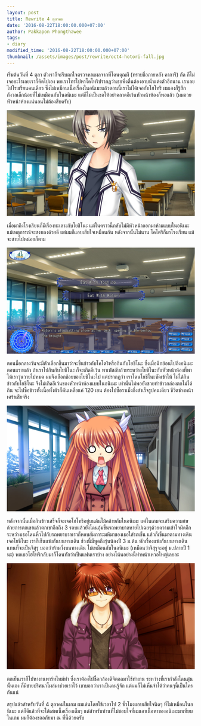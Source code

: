 ```yaml
---
layout: post
title: Rewrite 4 ตุลาคม
date: '2016-08-22T18:00:00.000+07:00'
author: Pakkapon Phongthawee
tags:
- diary
modified_time: '2016-08-22T18:00:00.000+07:00'
thumbnail: /assets/images/post/rewrite/oct4-hotori-fall.jpg
---
```

เริ่มต้นวันที่ 4 ตุลา ตัวเราก็จะรีบตกใจตรวจหาแผลจากที่โดนคุณผี (ทราบชื่อภายหลัง คาการิ) กัด ก็ไม่เจออะไรเลยเราก็คิดไปเอง พอเราโทรไปหาโคโทริปรากฏว่าเธอพึ่งตื่นต้องอาบน้ำแต่งตัวอีกนาน เราเลยไปโรงเรียนคนเดียว ซึ่งไม่เหมือนเนื้อเรื่องในอนิเมะแล้วตอนนี้เราไม่ได้เจอกับโฮโทริ ผมเองก็รู้สึกกังวลเล็กน้อยที่ไม่เหมือนกับในอนิเมะ แต่ก็ไม่เป็นขอให้อย่าคลาดอีเว้นหัวหน้าห้องก็พอแล้ว (ผมอวยหัวหน้าห้องแน่นอนไม่ต้องสืบครับ)

![](/assets/images/post/rewrite/oct4-yoshino.jpg)  

เมื่อมาถึงโรงเรียนก็มีเรื่องทะเลาะกับโยชิโนะ แต่ในคราวนี้กลับไม่มีหัวหน้าออกมาห้ามแบบในอนิเมะ แม้เหตุการณ์จะสงบลงด้วยดี แต่ผมก็แอบเสียใจเหมือนกัน หลังจากนั้นไม่นาน โคโตริก็มาโรงเรียน แม้จะสายไปหน่อยก็ตาม  

![](/assets/images/post/rewrite/oct4-choice.jpg)  

ตอนมื้อกลางวันจะมีตัวเลือกขึ้นมาว่าจะขึ้นข้าวกับโคโตริหรือกินกับโยชิโนะ ซึ่งเมื่อนึกย้อนไปถึงอนิเมะตอนแรกแล้ว ถ้าเราไปกินกับโยชิโนะ ก็จะเกิดอีเว้น พาเฟ่สลับถ้วยระหว่างโยชิโนะกับหัวหน้าห้องที่พาให้เราวุ่นวายไปหมด ผมจึงเลือกช้อยของโยชิโนะไป แต่ปรากฏว่า เราโดนโยชิโนะซัดเข้าให้ ไม่ได้กินข้าวกับโยชิโนะ จึงไม่เกิดอีเว้นของหัวหน้าห้องแบบในอนิเมะ เท่านั้นไม่พอยังซวยทำข้าวกล่องตกไม่ได้กิน จะไปซื้อข้าวทั้งเนื้อทั้งตัวก็ดันเหลือแค่ 120 เยน ต้องไปซื้อราเม็งกึ่งสำเร็จรูปคนเดียว ชีวิตช่างหน้าเศร้าเสียจริง

![](/assets/images/post/rewrite/oct4-hotori.jpg)  

หลังจากนั้นเมื่อกินข้าวเสร็จก็จะเจอโฮโทริอยู่บนต้นไม้คล้ายกับในอนิเมะ แต่ในเกมจะเสริมความฮษด้วยการตกเขาแล้วตกเขาอีกถึง 3 รอบแล้วยังโดนอุ้มขึ้นรถพยาบาลหายไปเฉยๆด้วยความเข้าใจผิดอีก ระหว่างเธอโดนหิ้วไปกับรถพยาบาลเราก็หอบสัมภาระมหึมาของเธอใส่รถเข็น แล้วก็เข็นมาตามทางเดิน เจอโยชิโนะ เราก็เข็นแข่งกันบนทางเดิน ช่วงนี้มีพูดถึงรุ่นน้องปี 3 ม.ต้น ทักเรื่องแข่งกันบนทางเดิน แทนที่จะเป็นจิสุรุ บอกว่าห้ามวิ่งบนทางเดิน ไม่เหมือนกับในอนิเมะ (เหมือนว่าจิสุรุจะอยู่ ม.ปลายปี 1 นะ) พอเธอโฮโทริกลับมาก็โดนทักว่าเป็นแฟนเราบ้าง อย่างโน้นอย่างนี้ทำหน้าเหวอใหญ่เลยละ  

![](/assets/images/post/rewrite/oct4-unknown.jpg)  

ตกเย็นเราก็ไปหางานพาร์ทไทม์ทำ ซึ่งเราต้องไปซื้อกล้องดิจิตอลมาใช้ทำงาน ระหว่างที่เรากำลังโดนตุ๋นนั้นเอง ก็มีชายปริศนาโผล่มาช่วยเราไว้ เขาบอกว่าเราเป็นคนรู้จัก แต่ผมก็ไม่เห็นจำได้ว่าคนๆนี้เป็นใครกันแน่  

สรุปแล้วสำหรับวันที่ 4 ตุลาคมในเกม ผมเล่นโดยใช้เวลาไป 2 ชั่วโมงแอบเสียใจนิดๆ ที่ไม่เหมือนในอนิเมะ แต่ก็ดีแล้วที่จะได้เสพเนื้อเรื่องเต็มๆ แต่สำหรับท่านที่ไม่ชอบใจที่ผมเอาเนื้อหาของอนิเมะมาเทียบในเกม ผมก็ต้องขออภัยมา ณ ที่นี้ด้วยครับ
